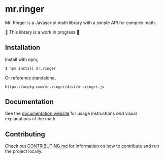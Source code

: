 # mr.ringer

Mr. Ringer is a Javascript math library with a simple API for complex math.

🚧 This library is a work in progress 🚧

## Installation

Install with npm,

```sh
$ npm install mr.ringer
```

Or reference standalone,

```
https://unpkg.com/mr.ringer/dist/mr.ringer.js
```

## Documentation

See the [documentation website](https://google.com) for usage instructions _and_ visual explanations of the math.

## Contributing

Check out [CONTRIBUTING.md](./CONTRIBUTING.md) for information on how to contribute and run the project locally.
